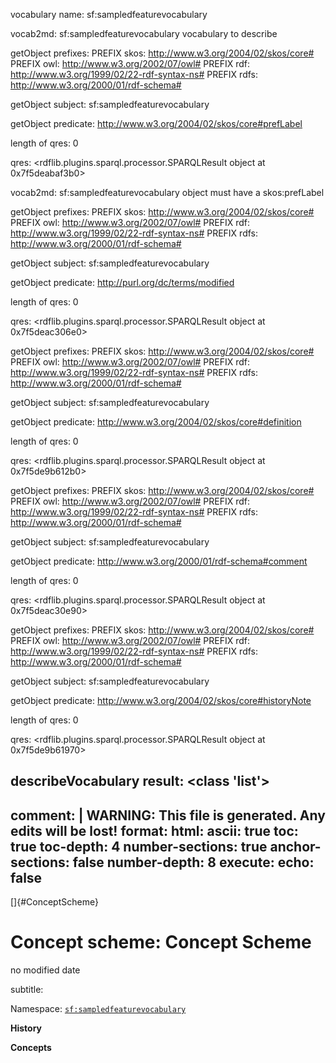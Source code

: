 vocabulary name: sf:sampledfeaturevocabulary

vocab2md: sf:sampledfeaturevocabulary vocabulary to describe 

getObject prefixes: 
PREFIX skos: <http://www.w3.org/2004/02/skos/core#>
PREFIX owl: <http://www.w3.org/2002/07/owl#>
PREFIX rdf: <http://www.w3.org/1999/02/22-rdf-syntax-ns#>
PREFIX rdfs: <http://www.w3.org/2000/01/rdf-schema#>


getObject subject: sf:sampledfeaturevocabulary

getObject predicate: http://www.w3.org/2004/02/skos/core#prefLabel

length of qres: 0

qres: <rdflib.plugins.sparql.processor.SPARQLResult object at 0x7f5deabaf3b0>

vocab2md: sf:sampledfeaturevocabulary object must have a skos:prefLabel

getObject prefixes: 
PREFIX skos: <http://www.w3.org/2004/02/skos/core#>
PREFIX owl: <http://www.w3.org/2002/07/owl#>
PREFIX rdf: <http://www.w3.org/1999/02/22-rdf-syntax-ns#>
PREFIX rdfs: <http://www.w3.org/2000/01/rdf-schema#>


getObject subject: sf:sampledfeaturevocabulary

getObject predicate: http://purl.org/dc/terms/modified

length of qres: 0

qres: <rdflib.plugins.sparql.processor.SPARQLResult object at 0x7f5deac306e0>

getObject prefixes: 
PREFIX skos: <http://www.w3.org/2004/02/skos/core#>
PREFIX owl: <http://www.w3.org/2002/07/owl#>
PREFIX rdf: <http://www.w3.org/1999/02/22-rdf-syntax-ns#>
PREFIX rdfs: <http://www.w3.org/2000/01/rdf-schema#>


getObject subject: sf:sampledfeaturevocabulary

getObject predicate: http://www.w3.org/2004/02/skos/core#definition

length of qres: 0

qres: <rdflib.plugins.sparql.processor.SPARQLResult object at 0x7f5de9b612b0>

getObject prefixes: 
PREFIX skos: <http://www.w3.org/2004/02/skos/core#>
PREFIX owl: <http://www.w3.org/2002/07/owl#>
PREFIX rdf: <http://www.w3.org/1999/02/22-rdf-syntax-ns#>
PREFIX rdfs: <http://www.w3.org/2000/01/rdf-schema#>


getObject subject: sf:sampledfeaturevocabulary

getObject predicate: http://www.w3.org/2000/01/rdf-schema#comment

length of qres: 0

qres: <rdflib.plugins.sparql.processor.SPARQLResult object at 0x7f5deac30e90>

getObject prefixes: 
PREFIX skos: <http://www.w3.org/2004/02/skos/core#>
PREFIX owl: <http://www.w3.org/2002/07/owl#>
PREFIX rdf: <http://www.w3.org/1999/02/22-rdf-syntax-ns#>
PREFIX rdfs: <http://www.w3.org/2000/01/rdf-schema#>


getObject subject: sf:sampledfeaturevocabulary

getObject predicate: http://www.w3.org/2004/02/skos/core#historyNote

length of qres: 0

qres: <rdflib.plugins.sparql.processor.SPARQLResult object at 0x7f5de9b61970>

describeVocabulary result: <class 'list'>
---
comment: | 
  WARNING: This file is generated. Any edits will be lost!
format:
  html:
    ascii: true
    toc: true
    toc-depth: 4
    number-sections: true
    anchor-sections: false
    number-depth: 8
execute:
  echo: false
---

[]{#ConceptScheme}

# **Concept scheme:** Concept Scheme

no modified date

subtitle: 

Namespace: 
[`sf:sampledfeaturevocabulary`](sf:sampledfeaturevocabulary)

**History**


**Concepts**

